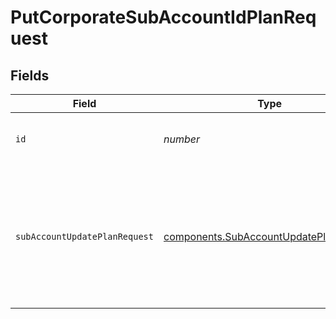 # PutCorporateSubAccountIdPlanRequest


## Fields

| Field                                                                                            | Type                                                                                             | Required                                                                                         | Description                                                                                      | Example                                                                                          |
| ------------------------------------------------------------------------------------------------ | ------------------------------------------------------------------------------------------------ | ------------------------------------------------------------------------------------------------ | ------------------------------------------------------------------------------------------------ | ------------------------------------------------------------------------------------------------ |
| `id`                                                                                             | *number*                                                                                         | :heavy_check_mark:                                                                               | Id of the sub-account organization                                                               |                                                                                                  |
| `subAccountUpdatePlanRequest`                                                                    | [components.SubAccountUpdatePlanRequest](../../models/components/subaccountupdateplanrequest.md) | :heavy_check_mark:                                                                               | Values to update a sub-account plan                                                              | {<br/>"credits": {<br/>"email": 5000<br/>},<br/>"features": {<br/>"users": 15,<br/>"landingPage": 20,<br/>"inbox": 10<br/>}<br/>} |
